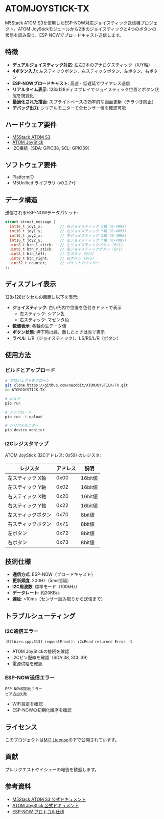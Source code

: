 # ATOMJOYSTICK-TX

M5Stack ATOM S3を使用したESP-NOW対応ジョイスティック送信機プロジェクト。ATOM JoyStickモジュールから2本のジョイスティックと4つのボタンの状態を読み取り、ESP-NOWでブロードキャスト送信します。

## 特徴

- **デュアルジョイスティック対応**: 左右2本のアナログスティック（X/Y軸）
- **4ボタン入力**: 左スティックボタン、右スティックボタン、左ボタン、右ボタン
- **ESP-NOWブロードキャスト**: 高速・低遅延でワイヤレス送信
- **リアルタイム表示**: 128x128ディスプレイでジョイスティック位置とボタン状態を視覚化
- **最適化された描画**: スプライトベースの効率的な画面更新（チラつき防止）
- **デバッグ出力**: シリアルモニターで全センサー値を確認可能

## ハードウェア要件

- [M5Stack ATOM S3](https://docs.m5stack.com/en/core/AtomS3)
- [ATOM JoyStick](https://docs.m5stack.com/en/app/Atom%20JoyStick)
- I2C接続（SDA: GPIO38, SCL: GPIO39）

## ソフトウェア要件

- [PlatformIO](https://platformio.org/)
- M5Unified ライブラリ (v0.2.7+)

## データ構造

送信されるESP-NOWデータパケット:

```cpp
struct struct_message {
  int16_t joy1_x;        // 右ジョイスティック X軸 (0-4095)
  int16_t joy1_y;        // 右ジョイスティック Y軸 (0-4095)
  int16_t joy2_x;        // 左ジョイスティック X軸 (0-4095)
  int16_t joy2_y;        // 左ジョイスティック Y軸 (0-4095)
  uint8_t btn_l_stick;   // 左ジョイスティックボタン (0/1)
  uint8_t btn_r_stick;   // 右ジョイスティックボタン (0/1)
  uint8_t btn_left;      // 左ボタン (0/1)
  uint8_t btn_right;     // 右ボタン (0/1)
  uint32_t counter;      // パケットカウンター
};
```

## ディスプレイ表示

128x128ピクセルの画面に以下を表示:

- **ジョイスティック**: 白い円内で位置を色付きドットで表示
  - 左スティック: シアン色
  - 右スティック: マゼンタ色
- **数値表示**: 各軸の生データ値
- **ボタン状態**: 押下時は緑、離したときは赤で表示
- **ラベル**: L/R（ジョイスティック）、LS/RS/L/R（ボタン）

## 使用方法

### ビルドとアップロード

```bash
# プロジェクトをクローン
git clone https://github.com/necobit/ATOMJOYSTICK-TX.git
cd ATOMJOYSTICK-TX

# ビルド
pio run

# アップロード
pio run -t upload

# シリアルモニター
pio device monitor
```

### I2Cレジスタマップ

ATOM JoyStick (I2Cアドレス: 0x59) のレジスタ:

| レジスタ | アドレス | 説明 |
|----------|----------|------|
| 左スティック X軸 | 0x00 | 16bit値 |
| 左スティック Y軸 | 0x02 | 16bit値 |
| 右スティック X軸 | 0x20 | 16bit値 |
| 右スティック Y軸 | 0x22 | 16bit値 |
| 左スティックボタン | 0x70 | 8bit値 |
| 右スティックボタン | 0x71 | 8bit値 |
| 左ボタン | 0x72 | 8bit値 |
| 右ボタン | 0x73 | 8bit値 |

## 技術仕様

- **通信方式**: ESP-NOW（ブロードキャスト）
- **更新頻度**: 200Hz（5ms間隔）
- **I2C周波数**: 標準モード（100kHz）
- **データレート**: 約20KB/s
- **遅延**: <10ms（センサー読み取りから送信まで）

## トラブルシューティング

### I2C通信エラー
```
[E][Wire.cpp:513] requestFrom(): i2cRead returned Error -1
```
- ATOM JoyStickの接続を確認
- I2Cピン配線を確認（SDA:38, SCL:39）
- 電源供給を確認

### ESP-NOW送信エラー
```
ESP-NOW初期化エラー
ピア追加失敗
```
- WiFi設定を確認
- ESP-NOWの初期化順序を確認

## ライセンス

このプロジェクトは[MIT License](LICENSE)の下で公開されています。

## 貢献

プルリクエストやイシューの報告を歓迎します。

## 参考資料

- [M5Stack ATOM S3 公式ドキュメント](https://docs.m5stack.com/en/core/AtomS3)
- [ATOM JoyStick 公式ドキュメント](https://docs.m5stack.com/en/app/Atom%20JoyStick)
- [ESP-NOW プロトコル仕様](https://docs.espressif.com/projects/esp-idf/en/latest/esp32/api-reference/network/esp_now.html)

